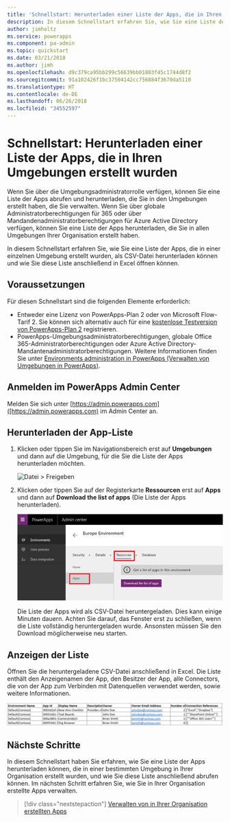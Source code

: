 ```yaml
---
title: 'Schnellstart: Herunterladen einer Liste der Apps, die in Ihren Umgebungen erstellt wurden | Microsoft-Dokumentation'
description: In diesem Schnellstart erfahren Sie, wie Sie eine Liste der Apps herunterladen können, die in Ihren Umgebungen erstellt wurden.
author: jimholtz
ms.service: powerapps
ms.component: pa-admin
ms.topic: quickstart
ms.date: 03/21/2018
ms.author: jimh
ms.openlocfilehash: d9c379ca95bb299c56639bb01803f45c1744d8f2
ms.sourcegitcommit: 91a102426f1bc37504142cc756884f3670da5110
ms.translationtype: HT
ms.contentlocale: de-DE
ms.lasthandoff: 06/26/2018
ms.locfileid: "34552597"
---
```

# <a name="quickstart-download-a-list-of-apps-created-in-your-environments"></a>Schnellstart: Herunterladen einer Liste der Apps, die in Ihren Umgebungen erstellt wurden
Wenn Sie über die Umgebungsadministratorrolle verfügen, können Sie eine Liste der Apps abrufen und herunterladen, die Sie in den Umgebungen erstellt haben, die Sie verwalten. Wenn Sie über globale Administratorberechtigungen für 365 oder über Mandandenadministratorberechtigungen für Azure Active Directory verfügen, können Sie eine Liste der Apps herunterladen, die Sie in allen Umgebungen Ihrer Organisation erstellt haben.

In diesem Schnellstart erfahren Sie, wie Sie eine Liste der Apps, die in einer einzelnen Umgebung erstellt wurden, als CSV-Datei herunterladen können und wie Sie diese Liste anschließend in Excel öffnen können.

## <a name="prerequisites"></a>Voraussetzungen
 Für diesen Schnellstart sind die folgenden Elemente erforderlich:
 * Entweder eine Lizenz von PowerApps-Plan 2 oder von Microsoft Flow-Tarif 2. Sie können sich alternativ auch für eine [kostenlose Testversion von PowerApps-Plan 2](https://web.powerapps.com/signup?redirect=marketing&email=) registrieren.
 * PowerApps-Umgebungsadministratorberechtigungen, globale Office 365-Administratorberechtigungen oder Azure Active Directory-Mandantenadministratorberechtigungen. Weitere Informationen finden Sie unter [Environments administration in PowerApps (Verwalten von Umgebungen in PowerApps)](environments-administration.md).

## <a name="sign-in-to-the-powerapps-admin-center"></a>Anmelden im PowerApps Admin Center
Melden Sie sich unter [https://admin.powerapps.com]([https://admin.powerapps.com) im Admin Center an.

## <a name="download-the-list-of-apps"></a>Herunterladen der App-Liste
1. Klicken oder tippen Sie im Navigationsbereich erst auf **Umgebungen** und dann auf die Umgebung, für die Sie die Liste der Apps herunterladen möchten.

    ![Datei > Freigeben](./media/admin-view-apps/environment.png)
2. Klicken oder tippen Sie auf der Registerkarte **Ressourcen** erst auf **Apps** und dann auf **Download the list of apps** (Die Liste der Apps herunterladen).

    ![Datei > Freigeben](./media/admin-view-apps/resources-app.png)

    Die Liste der Apps wird als CSV-Datei heruntergeladen. Dies kann einige Minuten dauern. Achten Sie darauf, das Fenster erst zu schließen, wenn die Liste vollständig heruntergeladen wurde. Ansonsten müssen Sie den Download möglicherweise neu starten.

## <a name="view-the-list"></a>Anzeigen der Liste
Öffnen Sie die heruntergeladene CSV-Datei anschließend in Excel. Die Liste enthält den Anzeigenamen der App, den Besitzer der App, alle Connectors, die von der App zum Verbinden mit Datenquellen verwendet werden, sowie weitere Informationen.

![Datei > Freigeben](./media/admin-view-apps/excel-view.png)

## <a name="next-steps"></a>Nächste Schritte
In diesem Schnellstart haben Sie erfahren, wie Sie eine Liste der Apps herunterladen können, die in einer bestimmten Umgebung in Ihrer Organisation erstellt wurden, und wie Sie diese Liste anschließend abrufen können. Im nächsten Schritt erfahren Sie, wie Sie in Ihrer Organisation erstellte Apps verwalten.

> [!div class="nextstepaction"]
> [Verwalten von in Ihrer Organisation erstellten Apps](admin-manage-apps.md)
